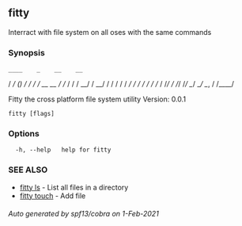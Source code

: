 ## fitty

Interract with file system on all oses with the same commands

### Synopsis



    ____    _    __    __
   / __/   (_)  / /_  / /_   __  __
  / /_    / /  / __/ / __/  / / / /
 / __/   / /  / /_  / /_   / /_/ /
/_/     /_/   \__/  \__/   \__, /
                          /____/



Fitty the cross platform file system utility
Version: 0.0.1
	

```
fitty [flags]
```

### Options

```
  -h, --help   help for fitty
```

### SEE ALSO

* [fitty ls](fitty_ls.md)	 - List all files in a directory
* [fitty touch](fitty_touch.md)	 - Add file

###### Auto generated by spf13/cobra on 1-Feb-2021
